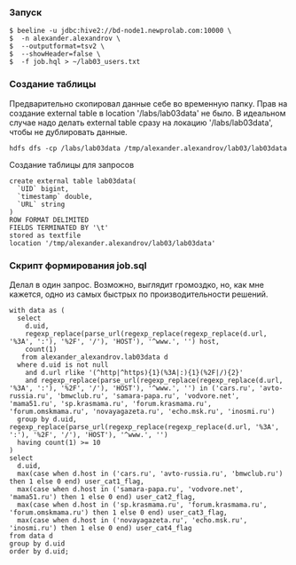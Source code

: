 ### Запуск
```
$ beeline -u jdbc:hive2://bd-node1.newprolab.com:10000 \
$  -n alexander.alexandrov \
$  --outputformat=tsv2 \
$  --showHeader=false \
$  -f job.hql > ~/lab03_users.txt
```

### Создание таблицы
Предварительно скопировал данные себе во временную папку. Прав на создание external table в location '/labs/lab03data' не было. В идеальном случае надо делать external table сразу на локацию '/labs/lab03data', чтобы не дублировать данные.

```
hdfs dfs -cp /labs/lab03data /tmp/alexander.alexandrov/lab03/lab03data
```

Создание таблицы для запросов
```
create external table lab03data(
  `UID` bigint,
  `timestamp` double,
  `URL` string
)
ROW FORMAT DELIMITED 
FIELDS TERMINATED BY '\t'
stored as textfile
location '/tmp/alexander.alexandrov/lab03/lab03data'
```


### Скрипт формирования job.sql

Делал в один запрос. Возможно, выглядит громоздко, но, как мне кажется, одно из самых быстрых по производительности решений.
```
with data as (
  select
    d.uid, 
    regexp_replace(parse_url(regexp_replace(regexp_replace(d.url, '%3A', ':'), '%2F', '/'), 'HOST'), '^www.', '') host, 
    count(1)
   from alexander_alexandrov.lab03data d
  where d.uid is not null
    and d.url rlike '(^http|^https){1}(%3A|:){1}(%2F|/){2}'
    and regexp_replace(parse_url(regexp_replace(regexp_replace(d.url, '%3A', ':'), '%2F', '/'), 'HOST'), '^www.', '') in ('cars.ru', 'avto-russia.ru', 'bmwclub.ru', 'samara-papa.ru', 'vodvore.net', 'mama51.ru', 'sp.krasmama.ru', 'forum.krasmama.ru', 'forum.omskmama.ru', 'novayagazeta.ru', 'echo.msk.ru', 'inosmi.ru')
  group by d.uid, regexp_replace(parse_url(regexp_replace(regexp_replace(d.url, '%3A', ':'), '%2F', '/'), 'HOST'), '^www.', '')
  having count(1) >= 10
)
select
  d.uid,
  max(case when d.host in ('cars.ru', 'avto-russia.ru', 'bmwclub.ru') then 1 else 0 end) user_cat1_flag,
  max(case when d.host in ('samara-papa.ru', 'vodvore.net', 'mama51.ru') then 1 else 0 end) user_cat2_flag,
  max(case when d.host in ('sp.krasmama.ru', 'forum.krasmama.ru', 'forum.omskmama.ru') then 1 else 0 end) user_cat3_flag,
  max(case when d.host in ('novayagazeta.ru', 'echo.msk.ru', 'inosmi.ru') then 1 else 0 end) user_cat4_flag
from data d
group by d.uid
order by d.uid;
```
